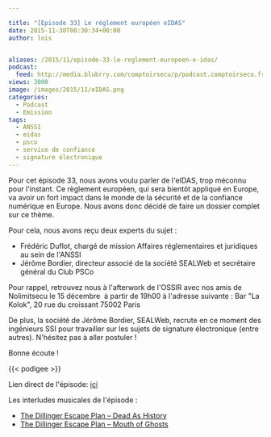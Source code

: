```yaml
---

title: "[Episode 33] Le réglement européen eIDAS"
date: 2015-11-30T08:30:34+00:00
author: lois


aliases: /2015/11/episode-33-le-reglement-europeen-e-idas/
podcast:
  feed: http://media.blubrry.com/comptoirsecu/p/podcast.comptoirsecu.fr/CSEC.EP33.2015-11-30.EIDAS.mp3
views: 3000
image: /images/2015/11/eIDAS.png
categories:
  - Podcast
  - Emission
tags:
  - ANSSI
  - eidas
  - psco
  - service de confiance
  - signature électronique
---
```



Pour cet épisode 33, nous avons voulu parler de l'eIDAS, trop méconnu pour l'instant. Ce règlement européen, qui sera bientôt appliqué en Europe, va avoir un fort impact dans le monde de la sécurité et de la confiance numérique en Europe. Nous avons donc décidé de faire un dossier complet sur ce thème.

Pour cela, nous avons reçu deux experts du sujet :

  * Frédéric Duflot, chargé de mission Affaires réglementaires et juridiques au sein de l'ANSSI
  * Jérôme Bordier, directeur associé de la société SEALWeb et secrétaire général du Club PSCo

Pour rappel, retrouvez nous à l'afterwork de l'OSSIR avec nos amis de Nolimitsecu le 15 décembre  à partir de 19h00 à l'adresse suivante : Bar "La Kolok", 20 rue du croissant 75002 Paris

De plus, la société de Jérôme Bordier, SEALWeb, recrute en ce moment des ingénieurs SSI pour travailler sur les sujets de signature électronique (entre autres). N'hésitez pas à aller postuler !

Bonne écoute !


{{< podigee >}}







Lien direct de l'épisode: [ici](http://podcast.comptoirsecu.fr/CSEC.EP33.2015-11-30.EIDAS.mp3)

Les interludes musicales de l'épisode :

  * [The Dillinger Escape Plan – Dead As History](http://www.dillingerescapeplan.org/content/ire-works)
  * [The Dillinger Escape Plan – Mouth of Ghosts](http://www.dillingerescapeplan.org/content/ire-works)
